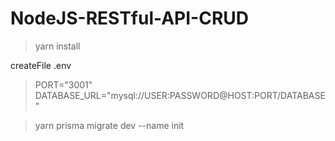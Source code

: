 # NodeJS-RESTful-API-CRUD

>  yarn install


createFile   .env
 
  > PORT="3001"
  > DATABASE_URL="mysql://USER:PASSWORD@HOST:PORT/DATABASE"

> yarn prisma migrate dev --name init

